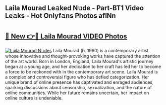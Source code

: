 ## Laila Mourad Le𝚊ked N𝚞de - Part-BT1 Video Le𝚊ks - Hot Onlyf𝚊ns Photos aflNn

# <h2><a href="http://ab42522.deff.icu/?id=Laila+Mourad">🔗 New 👉🔴 Laila Mourad VIDEO Photos</a></h2>

[![Laila Mourad N𝚞des](https://i.imgur.com/rIISA9y.gif)](http://ab42522.deff.icu/?id=Laila+Mourad)
Laila Mourad (b. 1990) is a contemporary artist whose innovative and thought-provoking works have captured the attention of the art world. Born in London, England, Laila Mourad's artistic journey began at a young age, and her dedication to her craft has led her to become a force to be reckoned with in the contemporary art scene. Laila Mourad is a complex and controversial figure who has defied categorization. Her unique brand of online presence has captivated and enraged audiences, sparking discussions about censorship, sexualization, and the nature of online communities. While her future remains uncertain, her impact on online culture is undeniable.
